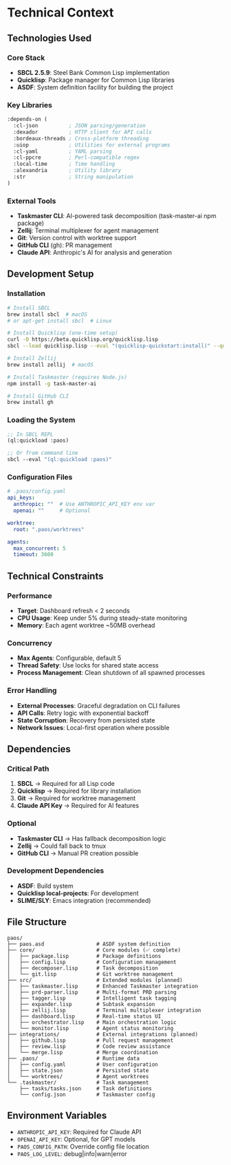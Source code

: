 # Technical Context

## Technologies Used

### Core Stack
- **SBCL 2.5.9**: Steel Bank Common Lisp implementation
- **Quicklisp**: Package manager for Common Lisp libraries
- **ASDF**: System definition facility for building the project

### Key Libraries
```lisp
:depends-on (
  :cl-json          ; JSON parsing/generation
  :dexador          ; HTTP client for API calls
  :bordeaux-threads ; Cross-platform threading
  :uiop             ; Utilities for external programs
  :cl-yaml          ; YAML parsing
  :cl-ppcre         ; Perl-compatible regex
  :local-time       ; Time handling
  :alexandria       ; Utility library
  :str              ; String manipulation
)
```

### External Tools
- **Taskmaster CLI**: AI-powered task decomposition (task-master-ai npm package)
- **Zellij**: Terminal multiplexer for agent management
- **Git**: Version control with worktree support
- **GitHub CLI** (gh): PR management
- **Claude API**: Anthropic's AI for analysis and generation

## Development Setup

### Installation
```bash
# Install SBCL
brew install sbcl  # macOS
# or apt-get install sbcl  # Linux

# Install Quicklisp (one-time setup)
curl -O https://beta.quicklisp.org/quicklisp.lisp
sbcl --load quicklisp.lisp --eval "(quicklisp-quickstart:install)" --quit

# Install Zellij
brew install zellij  # macOS

# Install Taskmaster (requires Node.js)
npm install -g task-master-ai

# Install GitHub CLI
brew install gh
```

### Loading the System
```lisp
;; In SBCL REPL
(ql:quickload :paos)

;; Or from command line
sbcl --eval "(ql:quickload :paos)"
```

### Configuration Files
```yaml
# .paos/config.yaml
api_keys:
  anthropic: ""  # Use ANTHROPIC_API_KEY env var
  openai: ""     # Optional

worktree:
  root: ".paos/worktrees"

agents:
  max_concurrent: 5
  timeout: 3600
```

## Technical Constraints

### Performance
- **Target**: Dashboard refresh < 2 seconds
- **CPU Usage**: Keep under 5% during steady-state monitoring
- **Memory**: Each agent worktree ~50MB overhead

### Concurrency
- **Max Agents**: Configurable, default 5
- **Thread Safety**: Use locks for shared state access
- **Process Management**: Clean shutdown of all spawned processes

### Error Handling
- **External Processes**: Graceful degradation on CLI failures
- **API Calls**: Retry logic with exponential backoff
- **State Corruption**: Recovery from persisted state
- **Network Issues**: Local-first operation where possible

## Dependencies

### Critical Path
1. **SBCL** → Required for all Lisp code
2. **Quicklisp** → Required for library installation
3. **Git** → Required for worktree management
4. **Claude API Key** → Required for AI features

### Optional
- **Taskmaster CLI** → Has fallback decomposition logic
- **Zellij** → Could fall back to tmux
- **GitHub CLI** → Manual PR creation possible

### Development Dependencies
- **ASDF**: Build system
- **Quicklisp local-projects**: For development
- **SLIME/SLY**: Emacs integration (recommended)

## File Structure
```
paos/
├── paos.asd                 # ASDF system definition
├── core/                    # Core modules (✅ complete)
│   ├── package.lisp         # Package definitions
│   ├── config.lisp          # Configuration management
│   ├── decomposer.lisp      # Task decomposition
│   └── git.lisp             # Git worktree management
├── src/                     # Extended modules (planned)
│   ├── taskmaster.lisp      # Enhanced Taskmaster integration
│   ├── prd-parser.lisp      # Multi-format PRD parsing
│   ├── tagger.lisp          # Intelligent task tagging
│   ├── expander.lisp        # Subtask expansion
│   ├── zellij.lisp          # Terminal multiplexer integration
│   ├── dashboard.lisp       # Real-time status UI
│   ├── orchestrator.lisp    # Main orchestration logic
│   └── monitor.lisp         # Agent status monitoring
├── integrations/            # External integrations (planned)
│   ├── github.lisp          # Pull request management
│   ├── review.lisp          # Code review assistance
│   └── merge.lisp           # Merge coordination
├── .paos/                   # Runtime data
│   ├── config.yaml          # User configuration
│   ├── state.json           # Persisted state
│   └── worktrees/           # Agent worktrees
└── .taskmaster/             # Task management
    ├── tasks/tasks.json     # Task definitions
    └── config.json          # Taskmaster config
```

## Environment Variables
- `ANTHROPIC_API_KEY`: Required for Claude API
- `OPENAI_API_KEY`: Optional, for GPT models
- `PAOS_CONFIG_PATH`: Override config file location
- `PAOS_LOG_LEVEL`: debug|info|warn|error
